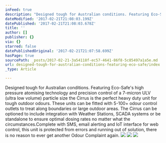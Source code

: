 ```yaml
---
inFeed: true
description: "Designed tough for Australian conditions. Featuring Eco-Safe's\_high pressure atomising technology and\_precision control of a 7-micron ULV (ultra low volume) particle size\_the Cirrus is the perfect heavy duty unit for tough outdoor odours.\_These units can be fitted with 5-100+ odour control outlets to treat along boundaries or large outdoor areas. The Cirrus can be optioned to include integration with Weather Stations, SCADA systems or be standalone to ensure optimal dosing rates no matter what the circumstances.Complete with SMS, email alerting and IoT interface for web control, this unit is protected from errors and running out of solution, there is no reason to ever get another Odour Complaint again."
dateModified: '2017-02-21T21:08:03.199Z'
datePublished: '2017-02-21T21:08:03.678Z'
title: ''
author: []
publisher: {}
via: {}
starred: false
datePublishedOriginal: '2017-02-21T21:07:58.699Z'
hasPage: true
sourcePath: _posts/2017-02-21-3a54118f-ec57-4641-86f8-5c85497a1a5e.md
url: designed-tough-for-australian-conditions-featuring-eco-safe/index.html
_type: Article

---
```

Designed tough for Australian conditions. Featuring Eco-Safe's high pressure atomising technology and precision control of a 7-micron ULV (ultra low volume) particle size the Cirrus is the perfect heavy duty unit for tough outdoor odours. These units can be fitted with 5-100+ odour control outlets to treat along boundaries or large outdoor areas. The Cirrus can be optioned to include integration with Weather Stations, SCADA systems or be standalone to ensure optimal dosing rates no matter what the circumstances.Complete with SMS, email alerting and IoT interface for web control, this unit is protected from errors and running out of solution, there is no reason to ever get another Odour Complaint again.
![](https://the-grid-user-content.s3-us-west-2.amazonaws.com/cbfb4fc7-9f5b-4834-80e2-bafb16eb7e93.png)
![](https://the-grid-user-content.s3-us-west-2.amazonaws.com/5fda2597-6d60-4dd2-8b28-712a32f4d438.png)
![](https://the-grid-user-content.s3-us-west-2.amazonaws.com/57e9fd5b-8245-4ab9-88cf-40cecbb905c6.png)